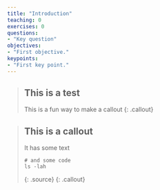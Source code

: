 ```yaml
---
title: "Introduction"
teaching: 0
exercises: 0
questions:
- "Key question"
objectives:
- "First objective."
keypoints:
- "First key point."
---
```


>## This is a test
> This is a fun way to make a callout
{: .callout}


>## This is a callout
> It has some text
>
> ~~~ 
> # and some code
> ls -lah
> ~~~
> {: .source}
{: .callout}
